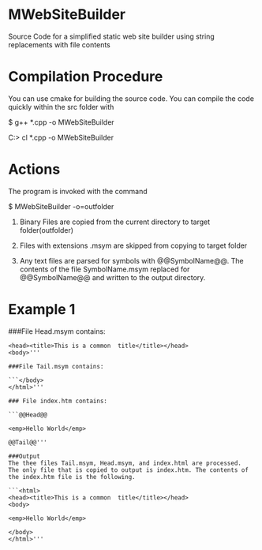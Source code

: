 # MWebSiteBuilder
Source Code for a simplified static web site builder using string replacements with file contents


# Compilation Procedure

You can use cmake for building the source code.  You can compile the code quickly within the src  folder with

$ g++ *.cpp -o MWebSiteBuilder

C:> cl *.cpp -o MWebSiteBuilder


# Actions
The program is invoked with the command

$ MWebSiteBuilder -o=outfolder

1. Binary Files are copied from the current directory to target folder(outfolder)

2. Files with extensions .msym are skipped from copying to target folder

3.  Any text files are parsed for symbols with @@SymbolName@@. The contents of the file SymbolName.msym replaced for @@SymbolName@@ and written to the output directory.

# Example 1

###File Head.msym contains:

```<html>
<head><title>This is a common  title</title></head>
<body>'''

###File Tail.msym contains:

```</body>
</html>'''

### File index.htm contains:

```@@Head@@

<emp>Hello World</emp>

@@Tail@@'''

###Output
The thee files Tail.msym, Head.msym, and index.html are processed.  The only file that is copied to output is index.htm. The contents of the index.htm file is the following.

```<html>
<head><title>This is a common  title</title></head>
<body>

<emp>Hello World</emp>

</body>
</html>'''

